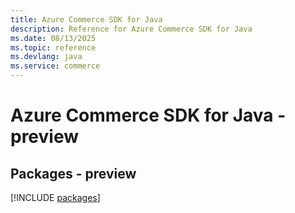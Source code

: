 ```yaml
---
title: Azure Commerce SDK for Java
description: Reference for Azure Commerce SDK for Java
ms.date: 08/13/2025
ms.topic: reference
ms.devlang: java
ms.service: commerce
---
```

# Azure Commerce SDK for Java - preview
## Packages - preview
[!INCLUDE [packages](commerce-index.md)]